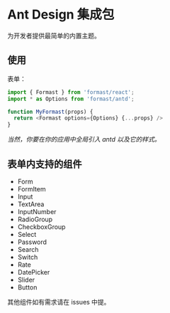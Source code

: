 # Ant Design 集成包

为开发者提供最简单的内置主题。

## 使用

表单：

```js
import { Formast } from 'formast/react';
import * as Options from 'formast/antd';

function MyFormast(props) {
  return <Formast options={Options} {...props} />
}
```

*当然，你要在你的应用中全局引入 antd 以及它的样式。*

## 表单内支持的组件

- Form
- FormItem
- Input
- TextArea
- InputNumber
- RadioGroup
- CheckboxGroup
- Select
- Password
- Search
- Switch
- Rate
- DatePicker
- Slider
- Button

其他组件如有需求请在 issues 中提。
